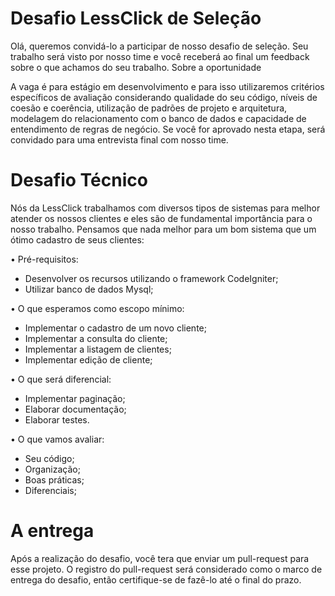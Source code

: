 # Desafio LessClick de Seleção

  Olá, queremos convidá-lo a participar de nosso desafio de seleção. Seu trabalho será visto por nosso time e você receberá ao final um feedback sobre o que achamos do seu trabalho.
Sobre a oportunidade

  A vaga é para estágio em desenvolvimento e para isso utilizaremos critérios específicos de avaliação considerando qualidade do seu código, níveis de coesão e coerência, utilização de padrões de projeto e arquitetura, modelagem do relacionamento com o banco de dados e capacidade de entendimento de regras de negócio. Se você for aprovado nesta etapa, será convidado para uma entrevista final com nosso time.

# Desafio Técnico

  Nós da LessClick trabalhamos com diversos tipos de sistemas para melhor atender os nossos clientes e eles são de fundamental importância para o nosso trabalho. Pensamos que nada melhor para um bom sistema que um ótimo cadastro de seus clientes:

• Pré-requisitos:
  * Desenvolver os recursos utilizando o framework CodeIgniter;
  * Utilizar banco de dados Mysql;

• O que esperamos como escopo mínimo:
  * Implementar o cadastro de um novo cliente;
  * Implementar a consulta do cliente;
  * Implementar a listagem de clientes;
  * Implementar edição de cliente;

• O que será diferencial:
  * Implementar paginação;
  * Elaborar documentação;
  * Elaborar testes.

• O que vamos avaliar:
  * Seu código;
  * Organização;
  * Boas práticas;
  * Diferenciais;

# A entrega 
  Após a realização do desafio, você tera que enviar um pull-request para esse projeto. O registro do pull-request será considerado como o marco de entrega do desafio, então certifique-se de fazê-lo até o final do prazo.
